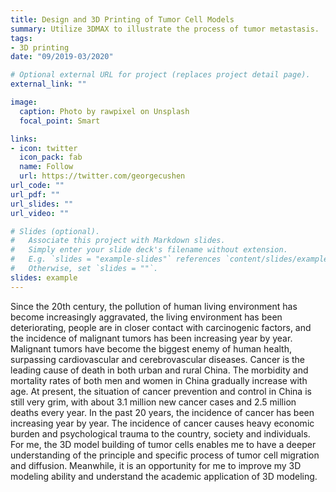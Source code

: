 ```yaml
---
title: Design and 3D Printing of Tumor Cell Models
summary: Utilize 3DMAX to illustrate the process of tumor metastasis.
tags:
- 3D printing
date: "09/2019-03/2020"

# Optional external URL for project (replaces project detail page).
external_link: ""

image:
  caption: Photo by rawpixel on Unsplash
  focal_point: Smart

links:
- icon: twitter
  icon_pack: fab
  name: Follow
  url: https://twitter.com/georgecushen
url_code: ""
url_pdf: ""
url_slides: ""
url_video: ""

# Slides (optional).
#   Associate this project with Markdown slides.
#   Simply enter your slide deck's filename without extension.
#   E.g. `slides = "example-slides"` references `content/slides/example-slides.md`.
#   Otherwise, set `slides = ""`.
slides: example
---
```


   Since the 20th century, the pollution of human living environment has become increasingly aggravated, the living environment has been deteriorating, people are in closer contact with carcinogenic factors, and the incidence of malignant tumors has been increasing year by year. Malignant tumors have become the biggest enemy of human health, surpassing cardiovascular and cerebrovascular diseases.  Cancer is the leading cause of death in both urban and rural China.  The morbidity and mortality rates of both men and women in China gradually increase with age.  At present, the situation of cancer prevention and control in China is still very grim, with about 3.1 million new cancer cases and 2.5 million deaths every year.  In the past 20 years, the incidence of cancer has been increasing year by year.  The incidence of cancer causes heavy economic burden and psychological trauma to the country, society and individuals.  For me, the 3D model building of tumor cells enables me to have a deeper understanding of the principle and specific process of tumor cell migration and diffusion. Meanwhile, it is an opportunity for me to improve my 3D modeling ability and understand the academic application of 3D modeling.  
